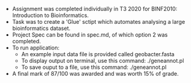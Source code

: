 - Assignment was completed individually in T3 2020 for BINF2010: Introduction to Bioinformatics.
- Task was to create a 'Glue' sctipt which automates analysing a large bioinformatics dataset.
- Project Spec can be found in spec.md, of which option 2 was completed.
- To run application:
    - An example input data file is provided called geobacter.fasta
    - To display output on terminal, use this command: ./geneannot.pl <inputFileName>
    - To save ouput to a file, use this command: ./geneannot.pl <inputFileName> <outputFileName>
- A final mark of 87/100 was awarded and was worth 15% of grade.
